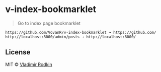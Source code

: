 # v-index-bookmarklet

> Go to index page bookmarklet

```
https://github.com/VovanR/v-index-bookmarklet → https://github.com/
http://localhost:8000/admin/posts → http://localhost:8000/
```

## License
MIT © [Vladimir Rodkin](https://github.com/VovanR)
